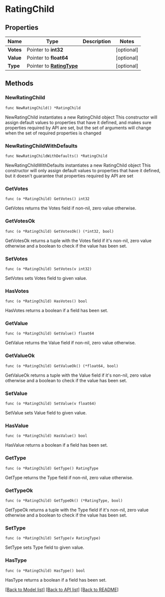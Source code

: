 # RatingChild

## Properties

Name | Type | Description | Notes
------------ | ------------- | ------------- | -------------
**Votes** | Pointer to **int32** |  | [optional] 
**Value** | Pointer to **float64** |  | [optional] 
**Type** | Pointer to [**RatingType**](RatingType.md) |  | [optional] 

## Methods

### NewRatingChild

`func NewRatingChild() *RatingChild`

NewRatingChild instantiates a new RatingChild object
This constructor will assign default values to properties that have it defined,
and makes sure properties required by API are set, but the set of arguments
will change when the set of required properties is changed

### NewRatingChildWithDefaults

`func NewRatingChildWithDefaults() *RatingChild`

NewRatingChildWithDefaults instantiates a new RatingChild object
This constructor will only assign default values to properties that have it defined,
but it doesn't guarantee that properties required by API are set

### GetVotes

`func (o *RatingChild) GetVotes() int32`

GetVotes returns the Votes field if non-nil, zero value otherwise.

### GetVotesOk

`func (o *RatingChild) GetVotesOk() (*int32, bool)`

GetVotesOk returns a tuple with the Votes field if it's non-nil, zero value otherwise
and a boolean to check if the value has been set.

### SetVotes

`func (o *RatingChild) SetVotes(v int32)`

SetVotes sets Votes field to given value.

### HasVotes

`func (o *RatingChild) HasVotes() bool`

HasVotes returns a boolean if a field has been set.

### GetValue

`func (o *RatingChild) GetValue() float64`

GetValue returns the Value field if non-nil, zero value otherwise.

### GetValueOk

`func (o *RatingChild) GetValueOk() (*float64, bool)`

GetValueOk returns a tuple with the Value field if it's non-nil, zero value otherwise
and a boolean to check if the value has been set.

### SetValue

`func (o *RatingChild) SetValue(v float64)`

SetValue sets Value field to given value.

### HasValue

`func (o *RatingChild) HasValue() bool`

HasValue returns a boolean if a field has been set.

### GetType

`func (o *RatingChild) GetType() RatingType`

GetType returns the Type field if non-nil, zero value otherwise.

### GetTypeOk

`func (o *RatingChild) GetTypeOk() (*RatingType, bool)`

GetTypeOk returns a tuple with the Type field if it's non-nil, zero value otherwise
and a boolean to check if the value has been set.

### SetType

`func (o *RatingChild) SetType(v RatingType)`

SetType sets Type field to given value.

### HasType

`func (o *RatingChild) HasType() bool`

HasType returns a boolean if a field has been set.


[[Back to Model list]](../README.md#documentation-for-models) [[Back to API list]](../README.md#documentation-for-api-endpoints) [[Back to README]](../README.md)


